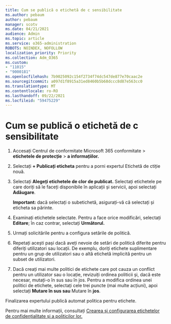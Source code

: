 ```yaml
---
title: Cum se publică o etichetă de c sensibilitate
ms.author: pebaum
author: pebaum
manager: scotv
ms.date: 04/21/2021
audience: Admin
ms.topic: article
ms.service: o365-administration
ROBOTS: NOINDEX, NOFOLLOW
localization_priority: Priority
ms.collection: Adm_O365
ms.custom:
- "11015"
- "9000181"
ms.openlocfilehash: 7b9025092c154f2734f74dc547de877e70caac2e
ms.sourcegitcommit: a097d1f8915a31ed8460b5b68dccc8d87e563cc0
ms.translationtype: MT
ms.contentlocale: ro-RO
ms.lasthandoff: 09/22/2021
ms.locfileid: "59475229"
---
```

# <a name="how-to-publish-a-sensitivity-label"></a>Cum se publică o etichetă de c sensibilitate

1. Accesați Centrul de conformitate Microsoft 365 conformitate > **etichetele de protecție**  >  **a informațiilor.**

1. Selectați **+ Publicați eticheta** pentru a porni expertul Etichetă de ctiție nouă.

1. Selectați **Alegeți etichetele de clor de publicat.** Selectați etichetele pe care doriți să le faceți disponibile în aplicații și servicii, apoi selectați **Adăugare**.

    **Important:** dacă selectați o subetichetă, asigurați-vă că selectați și eticheta sa părinte.

1. Examinați etichetele selectate. Pentru a face orice modificări, selectați **Editare**; în caz contrar, selectați **Următorul.**

1. Urmați solicitările pentru a configura setările de politică.

1. Repetați acești pași dacă aveți nevoie de setări de politică diferite pentru diferiți utilizatori sau locații. De exemplu, doriți etichete suplimentare pentru un grup de utilizatori sau o altă etichetă implicită pentru un subset de utilizatori.

1. Dacă creați mai multe politici de etichete care pot cauza un conflict pentru un utilizator sau o locație, revizuiți ordinea politicii și, dacă este necesar, mutați-o în sus sau în jos. Pentru a modifica ordinea unei politici de etichete, selectați cele trei puncte (mai multe acțiuni), apoi selectați **Mutare în sus sau** Mutare în **jos**.

Finalizarea expertului publică automat politica pentru etichete.

Pentru mai multe informații, consultați [Crearea și configurarea etichetelor de confidențialitate și a politicilor lor.](https://docs.microsoft.com/microsoft-365/compliance/create-sensitivity-labels)